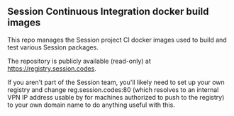 ## Session Continuous Integration docker build images

This repo manages the Session project CI docker images used to build and test various Session
packages.

The repository is publicly available (read-only) at https://registry.session.codes.

If you aren't part of the Session team, you'll likely need to set up your own registry and change
reg.session.codes:80 (which resolves to an internal VPN IP address usable by for machines authorized
to push to the registry) to your own domain name to do anything useful with this.
